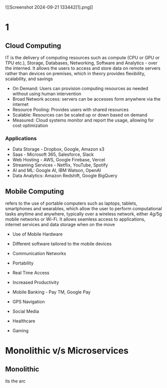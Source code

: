 ![[Screenshot 2024-09-21 133442[1].png]]

# 1
## Cloud Computing
IT is the delivery of computing resources such as compute (CPU or GPU or TPU etc.), Storage, Databases, Networking, Software and Analytics - over the interned. It allows the users to access and store data on remote servers rather than devices on premises, which in theory provides flexibility, scalability, and savings

- On Demand: Users can provision computing resources as needed without using human intervention
- Broad Network access: servers can be accesses form anywhere via the internet
- Resource Pooling: Provides users with shared resources
- Scalable: Resources can be scaled up or down based on demand
- Measured: Cloud systems monitor and report the usage, allowing for cost optimization

### Applications
- Data Storage - Dropbox, Google, Amazon s3
- Saas - Microsoft 365, Salesforce, Slack
- Web Hosting - AWS, Google Firebase, Vercel
- Streaming Services - Netflix, YouTube, Spotify
- AI and ML: Google AI, IBM Watson, OpenAI
- Data Analytics: Amazon Redshift, Google BigQuery

## Mobile Computing
refers to the use of portable computers such as laptops, tablets, smartphones and wearables, which allow the user to perform computational tasks anytime and anywhere, typically over a wireless network, either 4g/5g mobile networks or Wi-Fi. It allows seamless access to applications, internet services and data storage when on the move
- Use of Mobile Hardware
- Different software tailored to the mobile devices
- Communication Networks

- Portability
- Real Time Access
- Increased Productivity

- Mobile Banking - Pay TM, Google Pay
- GPS Navigation
- Social Media
- Healthcare
- Gaming

# Monolithic v/s Microservices

## Monolithic
its the arc